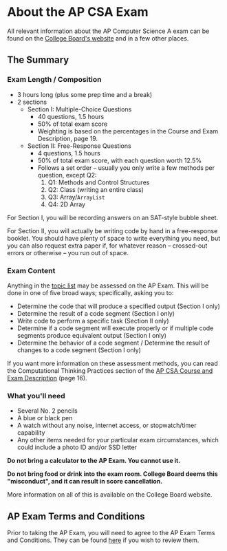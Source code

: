 # About the AP CSA Exam

All relevant information about the AP Computer Science A exam can be found on the [College Board's website](https://apcentral.collegeboard.org/courses/ap-computer-science-a/exam) and in a few other places.

## The Summary

### Exam Length / Composition

- 3 hours long (plus some prep time and a break)
- 2 sections
  - Section I: Multiple-Choice Questions
    - 40 questions, 1.5 hours
    - 50% of total exam score
    - Weighting is based on the percentages in the Course and Exam Description, page 19.
  - Section II: Free-Response Questions
    - 4 questions, 1.5 hours
    - 50% of total exam score, with each question worth 12.5%
    - Follows a set order – usually you only write a few methods per question, except Q2:
      1. Q1: Methods and Control Structures
      2. Q2: Class (writing an entire class)
      3. Q3: Array/`ArrayList`
      4. Q4: 2D Array

For Section I, you will be recording answers on an SAT-style bubble sheet.

For Section II, you will actually be writing code by hand in a free-response booklet. You should have plenty of space to write everything you need, but you can also request extra paper if, for whatever reason – crossed-out errors or otherwise – you run out of space.

### Exam Content

Anything in the [topic list](topic_list.md) may be assessed on the AP Exam. This will be done in one of five broad ways; specifically, asking you to:

- Determine the code that will produce a specified output (Section I only)
- Determine the result of a code segment (Section I only)
- Write code to perform a specific task (Section II only)
- Determine if a code segment will execute properly or if multiple code segments produce equivalent output (Section I only)
- Determine the behavior of a code segment / Determine the result of changes to a code segment (Section I only)

If you want more information on these assessment methods, you can read the Computational Thinking Practices section of the [AP CSA Course and Exam Description](https://apcentral.collegeboard.org/pdf/ap-computer-science-a-course-and-exam-description.pdf?course=ap-computer-science-a) (page 16).

### What you'll need

- Several No. 2 pencils
- A blue or black pen
- A watch without any noise, internet access, or stopwatch/timer capability
- Any other items needed for your particular exam circumstances, which could include a photo ID and/or SSD letter

**Do not bring a calculator to the AP Exam. You cannot use it.**

**Do not bring food or drink into the exam room. College Board deems this "misconduct", and it can result in score cancellation.**

More information on all of this is available on the College Board website.

## AP Exam Terms and Conditions

Prior to taking the AP Exam, you will need to agree to the AP Exam Terms and Conditions. They can be found [here](https://apstudents.collegeboard.org/exam-policies-guidelines/terms-conditions) if you wish to review them.
